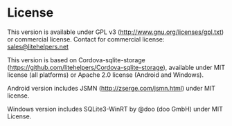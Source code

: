 # License

This version is available under GPL v3 (http://www.gnu.org/licenses/gpl.txt) or commercial license. Contact for commercial license: sales@litehelpers.net

This version is based on Cordova-sqlite-storage (https://github.com/litehelpers/Cordova-sqlite-storage), available under MIT license (all platforms) or Apache 2.0 license (Android and Windows).

Android version includes JSMN (http://zserge.com/jsmn.html) under MIT license.

Windows version includes SQLite3-WinRT by @doo (doo GmbH) under MIT License.
